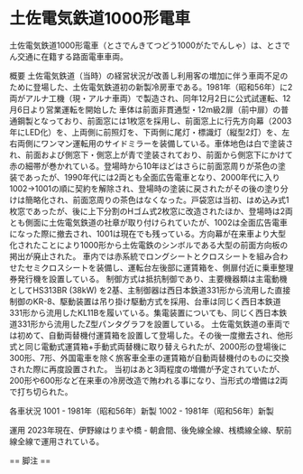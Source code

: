 # 土佐電気鉄道1000形電車

土佐電気鉄道1000形電車（とさでんきてつどう1000がたでんしゃ）は、とさでん交通に在籍する路面電車車両。

概要
土佐電気鉄道（当時）の経営状況が改善し利用客の増加に伴う車両不足のために登場した、土佐電気鉄道初の新製冷房車である。1981年（昭和56年）に2両がアルナ工機（現・アルナ車両）で製造され、同年12月2日に公式試運転、12月6日より営業運転を開始した
車体は前面非貫通型・12m級2扉（前中扉）の普通鋼製となっており、前面窓には1枚窓を採用し、前面窓上に行先方向幕（2003年にLED化）を、上両側に前照灯を、下両側に尾灯・標識灯（縦型2灯）を、左右両側にワンマン運転用のサイドミラーを装備している。車体地色は白で塗装され、前面および側窓下・側窓上が青で塗装されており、前面から側窓下にかけて赤の細帯が巻かれている。登場時から10年ほどはさらに前面窓周りが茶色の塗装であったが、1990年代には2両とも全面広告電車となり、2000年代に入り1002→1001の順に契約を解除され、登場時の塗装に戻されたがその後の塗り分けは簡略化され、前面窓周りの茶色はなくなった。戸袋窓は当初、はめ込み式1枚窓であったが、後に上下分割のHゴム式2枚窓に改造されたほか、登場時は2両とも側面に土佐電気鉄道の社章が取り付けられていたが、1002は全面広告電車になった際に撤去され、1001は現在でも残っている。方向幕が在来車より大型化されたことにより1000形から土佐電鉄のシンボルである大型の前面方向板の掲出が廃止された。
車内では赤系統でロングシートとクロスシートを組み合わせたセミクロスシートを装備し、運転台左後部に運賃箱を、側扉付近に乗車整理券発行機を設置している。
制御方式は抵抗制御であり、主要機器類は主電動機としてHS313BR (38kW) を2基、主制御器は西日本鉄道331形から流用した直接制御のKR-8、駆動装置は吊り掛け駆動方式を採用、台車は同じく西日本鉄道331形から流用したKL11Bを履いている。集電装置についても、同じく西日本鉄道331形から流用したZ型パンタグラフを設置している。
土佐電気鉄道の車両では初めて、自動両替機付運賃箱を設置して登場した。その後一度撤去され、他形式と同じ電動式運賃箱+手動式両替機に取り替えられたが、2000形の登場後に300形、7形、外国電車を除く旅客車全車の運賃箱が自動両替機付のものに交換された際に再度設置された。
当初はあと3両程度の増備が予定されていたが、200形や600形など在来車の冷房改造で賄われる事になり、当形式の増備は2両で打ち切られた。

各車状況
1001 - 1981年（昭和56年）新製
1002 - 1981年（昭和56年）新製

運用
2023年現在、伊野線はりまや橋 - 朝倉間、後免線全線、桟橋線全線、駅前線全線で運用されている。


== 脚注 ==